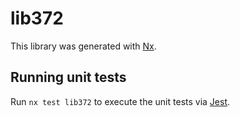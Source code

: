 # lib372

This library was generated with [Nx](https://nx.dev).


## Running unit tests

Run `nx test lib372` to execute the unit tests via [Jest](https://jestjs.io).


